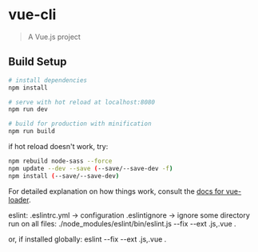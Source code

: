 # vue-cli

> A Vue.js project

## Build Setup

```sh
# install dependencies
npm install

# serve with hot reload at localhost:8080
npm run dev

# build for production with minification
npm run build
```

if hot reload doesn't work, try:
```bash
npm rebuild node-sass --force
npm update --dev --save (--save/--save-dev -f)
npm install (--save/--save-dev)
```

For detailed explanation on how things work, consult the [docs for vue-loader](http://vuejs.github.io/vue-loader).


eslint:
.eslintrc.yml -> configuration
.eslintignore -> ignore some directory
run on all files:
./node_modules/eslint/bin/eslint.js --fix --ext .js,.vue .

or, if installed globally:
eslint --fix --ext .js,.vue .
